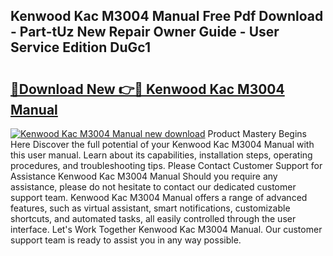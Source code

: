## Kenwood Kac M3004 Manual Free Pdf Download - Part-tUz New Repair Owner Guide - User Service Edition DuGc1

# <h2><a href="http://bc11122.oget.top/?id=Kenwood+Kac+M3004+Manual">🔗Download New 👉🔴 Kenwood Kac M3004 Manual</a></h2>

[![Kenwood Kac M3004 Manual new download](https://i.imgur.com/5g1atiW.png)](http://bc11122.oget.top/?id=Kenwood+Kac+M3004+Manual)
Product Mastery Begins Here Discover the full potential of your Kenwood Kac M3004 Manual with this user manual. Learn about its capabilities, installation steps, operating procedures, and troubleshooting tips. Please Contact Customer Support for Assistance Kenwood Kac M3004 Manual Should you require any assistance, please do not hesitate to contact our dedicated customer support team. Kenwood Kac M3004 Manual offers a range of advanced features, such as virtual assistant, smart notifications, customizable shortcuts, and automated tasks, all easily controlled through the user interface. Let's Work Together Kenwood Kac M3004 Manual. Our customer support team is ready to assist you in any way possible.
